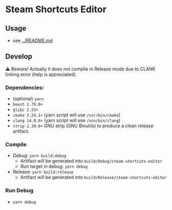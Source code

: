 # Steam Shortcuts Editor
## Usage
- see [../README.md](../README.md)
## Develop
⚠️ Beware! Actually it does not compile in Release mode due to CLANK linking error (help is appreciated).
### Dependencies: 
- (optional) `yarn`
- `boost 1.79.0+`
- `glibc 2.33+` 
- `cmake 3.24.1+` (yarn script will use `/usr/bin/cmake`)
- `clang 14.0.6+` (yarn script will use `/usn/bin/clang`)
- `strip 2.39.0+` GNU strip (GNU Binutils) to produce a clean release artifact.
### Compile
- Debug: `yarn build:debug`
  - Artifact will be generated into `build/Debug/steam-shortcuts-editor`
  - Run target in debug: `yarn debug`
- Release: `yarn build:release`
  - Artifact will be generated into `build/Release/steam-shortcuts-editor`

### Run Debug
- `yarn debug`
